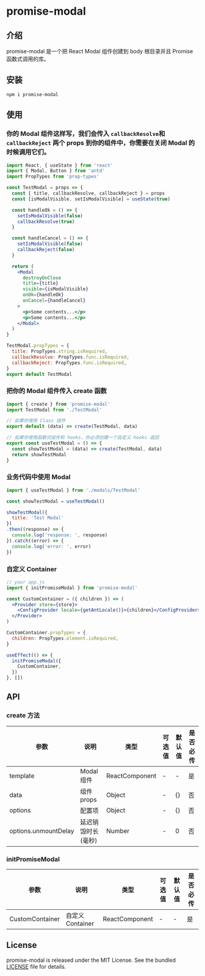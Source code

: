 # promise-modal

## 介绍
promise-modal 是一个把 React Modal 组件创建到 body 根目录并且 Promise 函数式调用的库。

## 安装
```
npm i promise-modal
```

## 使用
### 你的 Modal 组件这样写，我们会传入 `callbackResolve`和 `callbackReject` 两个 props 到你的组件中，你需要在关闭 Modal 的时候调用它们。
```jsx
import React, { useState } from 'react'
import { Modal, Button } from 'antd'
import PropTypes from 'prop-types'

const TestModal = props => {
  const { title, callbackResolve, callbackReject } = props
  const [isModalVisible, setIsModalVisible] = useState(true)

  const handleOk = () => {
    setIsModalVisible(false)
    callbackResolve(true)
  }

  const handleCancel = () => {
    setIsModalVisible(false)
    callbackReject(false)
  }

  return (
    <Modal
      destroyOnClose
      title={title}
      visible={isModalVisible}
      onOk={handleOk}
      onCancel={handleCancel}
    >
      <p>Some contents...</p>
      <p>Some contents...</p>
    </Modal>
  )
}

TestModal.propTypes = {
  title: PropTypes.string.isRequired,
  callbackResolve: PropTypes.func.isRequired,
  callbackReject: PropTypes.func.isRequired,
}
export default TestModal
```
### 把你的 Modal 组件传入 create 函数
```javascript
import { create } from 'promise-modal'
import TestModal from './TestModal'

// 如果你使用 Class 组件
export default (data) => create(TestModal, data)

// 如果你使用函数式组件和 hooks，你必须创建一个自定义 hooks 返回
export const useTestModal = () => {
  const showTestModal = (data) => create(TestModal, data)
  return showTestModal
}
```
### 业务代码中使用 Modal
```javascript
import { useTestModal } from './modals/TestModal'

const showTestModal = useTestModal()

showTestModal({
  title: 'Test Modal'
})
.then((response) => {
  console.log('response: ', response)
}).catch((error) => {
  console.log('error: ', error)
})
```

### 自定义 Container
```jsx
// your app.js
import { initPromiseModal } from 'promise-modal'

const CustomContainer = ({ children }) => (
  <Provider store={store}>
    <ConfigProvider locale={getAntLocale()}>{children}</ConfigProvider>
  </Provider>
)

CustomContainer.propTypes = {
  children: PropTypes.element.isRequired,
}

useEffect(() => {
  initPromiseModal({
    CustomContainer,
  })
}, [])

```

## API
### create 方法

| 参数 | 说明 | 类型 | 可选值 | 默认值 | 是否必传 |
| --- | --- | --- | --- | --- | --- |
| template | Modal 组件 |   ReactComponent | -| - | 是 |
| data | 组件 props | Object |-  | {} | 否 |
| options | 配置项 | Object |-  | {} | 否 |
| options.unmountDelay | 延迟销毁时长(毫秒) | Number |-  | 0 | 否 |

### initPromiseModal
| 参数 | 说明 | 类型 | 可选值 | 默认值 | 是否必传 |
| --- | --- | --- | --- | --- | --- |
| CustomContainer | 自定义 Container |   ReactComponent | -| - | 是 |

## License

promise-modal is released under the MIT License. See the bundled
[LICENSE](./LICENSE) file for details.